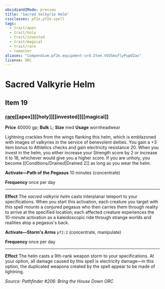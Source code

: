 ```yaml
---
obsidianUIMode: preview
title: "Sacred Valkyrie Helm"
cssclasses: pf2e,pf2e-spell
tags:
  - trait/apex
  - trait/holy
  - trait/invested
  - trait/magical
  - trait/rare
  - remaster
aliases: "Compendium.pf2e.equipment-srd.Item.VGOSmuflyPupOZas"
license: ORC
---
```

# Sacred Valkyrie Helm
## Item 19
### [rare](rare "Rare Rarity Trait")[[apex]][[holy]][[invested]][[magical]]


**Price** 40000 gp; 
**Bulk** L; **Size** med
**Usage** wornheadwear

Lightning crackles from the wings flanking this helm, which is emblazoned with images of valkyries in the service of benevolent deities. You gain a +3 item bonus to Athletics checks and gain electricity resistance 20. When you invest in the helm, you either increase your Strength score by 2 or increase it to 18, whichever would give you a higher score. If you are unholy, you become [[Conditions/Drained|Drained 2]] as long as you wear the helm.

**Activate—Path of the Pegasus** 10 minutes (concentrate)

**Frequency** once per day

* * *

**Effect** The _sacred valkyrie helm_ casts interplanar teleport to your specifications. When you start this activation, each creature you target with this spell mounts a conjured pegasus who then carries them through reality to arrive at the specified location; each affected creature experiences the 10-minute activation as a kaleidoscopic ride through strange worlds and realities atop a pegasus's back.

**Activate—Storm's Arms** `pf2:2` (concentrate, manipulate)

**Frequency** once per day

* * *

**Effect** The helm casts a 9th-rank weapon storm to your specifications. At your option, all damage caused by this spell is electricity damage—in this option, the duplicated weapons created by the spell appear to be made of lightning.

*Source: Pathfinder #206: Bring the House Down*
*ORC*